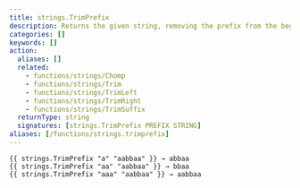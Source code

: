 ```yaml
---
title: strings.TrimPrefix
description: Returns the given string, removing the prefix from the beginning of the string.
categories: []
keywords: []
action:
  aliases: []
  related:
    - functions/strings/Chomp
    - functions/strings/Trim
    - functions/strings/TrimLeft
    - functions/strings/TrimRight
    - functions/strings/TrimSuffix
  returnType: string
  signatures: [strings.TrimPrefix PREFIX STRING]
aliases: [/functions/strings.trimprefix]
---
```


```go-html-template
{{ strings.TrimPrefix "a" "aabbaa" }} → abbaa
{{ strings.TrimPrefix "aa" "aabbaa" }} → bbaa
{{ strings.TrimPrefix "aaa" "aabbaa" }} → aabbaa
```
